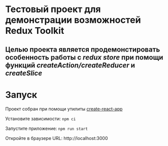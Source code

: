 # Тестовый проект для демонстрации возможностей Redux Toolkit

## Целью проекта является продемонстировать особенность работы с *redux store* при помощи функций *createAction/createReducer* и *createSlice*

# Запуск
Проект собран при помощи утилиты [create-react-app](https://create-react-app.dev/)

Установите зависимости: `npm ci`

Запустите приложение: `npm run start`

Откройте в браузере URL: http://localhost:3000
